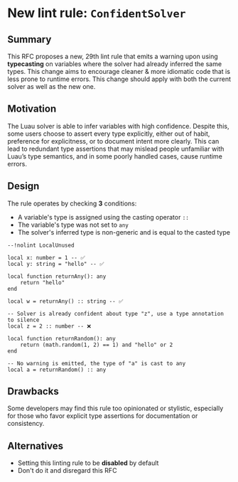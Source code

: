 # New lint rule: `ConfidentSolver`

## Summary

This RFC proposes a new, 29th lint rule that emits a warning upon using **typecasting** on variables where the solver had already inferred the same types. This change aims to encourage cleaner & more idiomatic code that is less prone to runtime errors. This change should apply with both the current solver as well as the new one.

## Motivation

The Luau solver is able to infer variables with high confidence. Despite this, some users choose to assert every type explicitly, either out of habit, preference for explicitness, or to document intent more clearly. This can lead to redundant type assertions that may mislead people unfamiliar with Luau’s type semantics, and in some poorly handled cases, cause runtime errors.

## Design

The rule operates by checking **3** conditions:
- A variable's type is assigned using the casting operator `::`
- The variable's type was not set to `any`
- The solver's inferred type is non-generic and is equal to the casted type

```luau
--!nolint LocalUnused

local x: number = 1 -- ✅
local y: string = "hello" -- ✅

local function returnAny(): any
    return "hello"
end

local w = returnAny() :: string -- ✅

-- Solver is already confident about type "z", use a type annotation to silence
local z = 2 :: number -- ❌

local function returnRandom(): any
    return (math.random(1, 2) == 1) and "hello" or 2
end

-- No warning is emitted, the type of "a" is cast to any
local a = returnRandom() :: any 
```


## Drawbacks

Some developers may find this rule too opinionated or stylistic, especially for those who favor explicit type assertions for documentation or consistency.

## Alternatives

- Setting this linting rule to be **disabled** by default
- Don't do it and disregard this RFC
